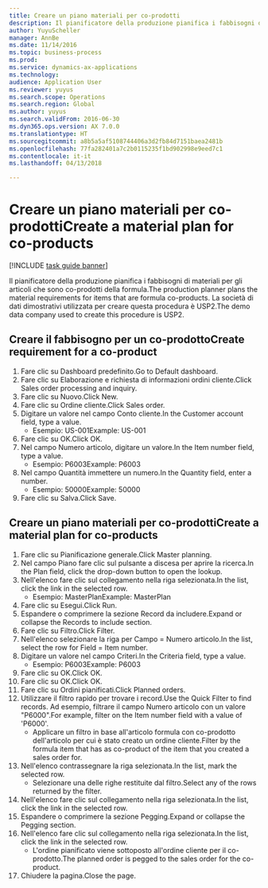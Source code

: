 ```yaml
--- 
title: Creare un piano materiali per co-prodotti
description: Il pianificatore della produzione pianifica i fabbisogni di materiali per gli articoli che sono co-prodotti della formula.
author: YuyuScheller
manager: AnnBe
ms.date: 11/14/2016
ms.topic: business-process
ms.prod: 
ms.service: dynamics-ax-applications
ms.technology: 
audience: Application User
ms.reviewer: yuyus
ms.search.scope: Operations
ms.search.region: Global
ms.author: yuyus
ms.search.validFrom: 2016-06-30
ms.dyn365.ops.version: AX 7.0.0
ms.translationtype: HT
ms.sourcegitcommit: a8b5a5af5108744406a3d2fb84d7151baea2481b
ms.openlocfilehash: 77fa282401a7c2b0115235f1bd902998e9eed7c1
ms.contentlocale: it-it
ms.lasthandoff: 04/13/2018

---
```

# <a name="create-a-material-plan-for-co-products"></a><span data-ttu-id="f8b02-103">Creare un piano materiali per co-prodotti</span><span class="sxs-lookup"><span data-stu-id="f8b02-103">Create a material plan for co-products</span></span>

[!INCLUDE [task guide banner](../../includes/task-guide-banner.md)]

<span data-ttu-id="f8b02-104">Il pianificatore della produzione pianifica i fabbisogni di materiali per gli articoli che sono co-prodotti della formula.</span><span class="sxs-lookup"><span data-stu-id="f8b02-104">The production planner plans the material requirements for items that are formula co-products.</span></span> <span data-ttu-id="f8b02-105">La società di dati dimostrativi utilizzata per creare questa procedura è USP2.</span><span class="sxs-lookup"><span data-stu-id="f8b02-105">The demo data company used to create this procedure is USP2.</span></span>


## <a name="create-requirement-for-a-co-product"></a><span data-ttu-id="f8b02-106">Creare il fabbisogno per un co-prodotto</span><span class="sxs-lookup"><span data-stu-id="f8b02-106">Create requirement for a co-product</span></span>
1. <span data-ttu-id="f8b02-107">Fare clic su Dashboard predefinito.</span><span class="sxs-lookup"><span data-stu-id="f8b02-107">Go to Default dashboard.</span></span>
2. <span data-ttu-id="f8b02-108">Fare clic su Elaborazione e richiesta di informazioni ordini cliente.</span><span class="sxs-lookup"><span data-stu-id="f8b02-108">Click Sales order processing and inquiry.</span></span>
3. <span data-ttu-id="f8b02-109">Fare clic su Nuovo.</span><span class="sxs-lookup"><span data-stu-id="f8b02-109">Click New.</span></span>
4. <span data-ttu-id="f8b02-110">Fare clic su Ordine cliente.</span><span class="sxs-lookup"><span data-stu-id="f8b02-110">Click Sales order.</span></span>
5. <span data-ttu-id="f8b02-111">Digitare un valore nel campo Conto cliente.</span><span class="sxs-lookup"><span data-stu-id="f8b02-111">In the Customer account field, type a value.</span></span>
    * <span data-ttu-id="f8b02-112">Esempio: US-001</span><span class="sxs-lookup"><span data-stu-id="f8b02-112">Example: US-001</span></span>  
6. <span data-ttu-id="f8b02-113">Fare clic su OK.</span><span class="sxs-lookup"><span data-stu-id="f8b02-113">Click OK.</span></span>
7. <span data-ttu-id="f8b02-114">Nel campo Numero articolo, digitare un valore.</span><span class="sxs-lookup"><span data-stu-id="f8b02-114">In the Item number field, type a value.</span></span>
    * <span data-ttu-id="f8b02-115">Esempio: P6003</span><span class="sxs-lookup"><span data-stu-id="f8b02-115">Example: P6003</span></span>  
8. <span data-ttu-id="f8b02-116">Nel campo Quantità immettere un numero.</span><span class="sxs-lookup"><span data-stu-id="f8b02-116">In the Quantity field, enter a number.</span></span>
    * <span data-ttu-id="f8b02-117">Esempio: 50000</span><span class="sxs-lookup"><span data-stu-id="f8b02-117">Example: 50000</span></span>  
9. <span data-ttu-id="f8b02-118">Fare clic su Salva.</span><span class="sxs-lookup"><span data-stu-id="f8b02-118">Click Save.</span></span>

## <a name="create-a-material-plan-for-co-products"></a><span data-ttu-id="f8b02-119">Creare un piano materiali per co-prodotti</span><span class="sxs-lookup"><span data-stu-id="f8b02-119">Create a material plan for co-products</span></span>
1. <span data-ttu-id="f8b02-120">Fare clic su Pianificazione generale.</span><span class="sxs-lookup"><span data-stu-id="f8b02-120">Click Master planning.</span></span>
2. <span data-ttu-id="f8b02-121">Nel campo Piano fare clic sul pulsante a discesa per aprire la ricerca.</span><span class="sxs-lookup"><span data-stu-id="f8b02-121">In the Plan field, click the drop-down button to open the lookup.</span></span>
3. <span data-ttu-id="f8b02-122">Nell'elenco fare clic sul collegamento nella riga selezionata.</span><span class="sxs-lookup"><span data-stu-id="f8b02-122">In the list, click the link in the selected row.</span></span>
    * <span data-ttu-id="f8b02-123">Esempio: MasterPlan</span><span class="sxs-lookup"><span data-stu-id="f8b02-123">Example: MasterPlan</span></span>  
4. <span data-ttu-id="f8b02-124">Fare clic su Esegui.</span><span class="sxs-lookup"><span data-stu-id="f8b02-124">Click Run.</span></span>
5. <span data-ttu-id="f8b02-125">Espandere o comprimere la sezione Record da includere.</span><span class="sxs-lookup"><span data-stu-id="f8b02-125">Expand or collapse the Records to include section.</span></span>
6. <span data-ttu-id="f8b02-126">Fare clic su Filtro.</span><span class="sxs-lookup"><span data-stu-id="f8b02-126">Click Filter.</span></span>
7. <span data-ttu-id="f8b02-127">Nell'elenco selezionare la riga per Campo = Numero articolo.</span><span class="sxs-lookup"><span data-stu-id="f8b02-127">In the list, select the row for Field = Item number.</span></span>
8. <span data-ttu-id="f8b02-128">Digitare un valore nel campo Criteri.</span><span class="sxs-lookup"><span data-stu-id="f8b02-128">In the Criteria field, type a value.</span></span>
    * <span data-ttu-id="f8b02-129">Esempio: P6003</span><span class="sxs-lookup"><span data-stu-id="f8b02-129">Example: P6003</span></span>  
9. <span data-ttu-id="f8b02-130">Fare clic su OK.</span><span class="sxs-lookup"><span data-stu-id="f8b02-130">Click OK.</span></span>
10. <span data-ttu-id="f8b02-131">Fare clic su OK.</span><span class="sxs-lookup"><span data-stu-id="f8b02-131">Click OK.</span></span>
11. <span data-ttu-id="f8b02-132">Fare clic su Ordini pianificati.</span><span class="sxs-lookup"><span data-stu-id="f8b02-132">Click Planned orders.</span></span>
12. <span data-ttu-id="f8b02-133">Utilizzare il filtro rapido per trovare i record.</span><span class="sxs-lookup"><span data-stu-id="f8b02-133">Use the Quick Filter to find records.</span></span> <span data-ttu-id="f8b02-134">Ad esempio, filtrare il campo Numero articolo con un valore "P6000".</span><span class="sxs-lookup"><span data-stu-id="f8b02-134">For example, filter on the Item number field with a value of 'P6000'.</span></span>
    * <span data-ttu-id="f8b02-135">Applicare un filtro in base all'articolo formula con co-prodotto dell'articolo per cui è stato creato un ordine cliente.</span><span class="sxs-lookup"><span data-stu-id="f8b02-135">Filter by the formula item that has as co-product of the item that you created a sales order for.</span></span>  
13. <span data-ttu-id="f8b02-136">Nell'elenco contrassegnare la riga selezionata.</span><span class="sxs-lookup"><span data-stu-id="f8b02-136">In the list, mark the selected row.</span></span>
    * <span data-ttu-id="f8b02-137">Selezionare una delle righe restituite dal filtro.</span><span class="sxs-lookup"><span data-stu-id="f8b02-137">Select any of the rows returned by the filter.</span></span>  
14. <span data-ttu-id="f8b02-138">Nell'elenco fare clic sul collegamento nella riga selezionata.</span><span class="sxs-lookup"><span data-stu-id="f8b02-138">In the list, click the link in the selected row.</span></span>
15. <span data-ttu-id="f8b02-139">Espandere o comprimere la sezione Pegging.</span><span class="sxs-lookup"><span data-stu-id="f8b02-139">Expand or collapse the Pegging section.</span></span>
16. <span data-ttu-id="f8b02-140">Nell'elenco fare clic sul collegamento nella riga selezionata.</span><span class="sxs-lookup"><span data-stu-id="f8b02-140">In the list, click the link in the selected row.</span></span>
    * <span data-ttu-id="f8b02-141">L'ordine pianificato viene sottoposto all'ordine cliente per il co-prodotto.</span><span class="sxs-lookup"><span data-stu-id="f8b02-141">The planned order is pegged to the sales order for the co-product.</span></span>  
17. <span data-ttu-id="f8b02-142">Chiudere la pagina.</span><span class="sxs-lookup"><span data-stu-id="f8b02-142">Close the page.</span></span>


